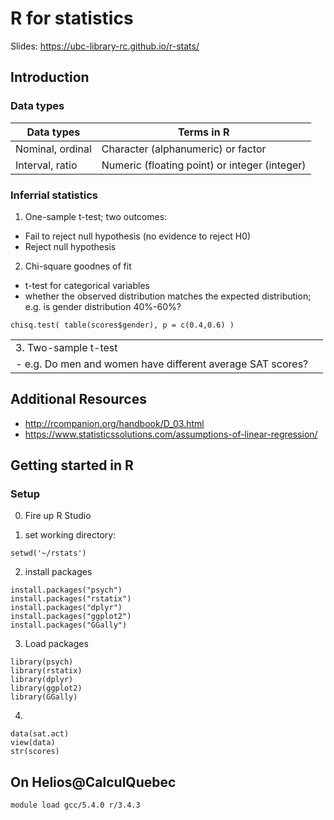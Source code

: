 

# R for statistics #

Slides: https://ubc-library-rc.github.io/r-stats/

## Introduction ##

### Data types ###

| Data types | Terms in R |
|--- |--- |
| Nominal, ordinal | Character (alphanumeric) or factor |
| Interval, ratio | Numeric (floating point) or integer (integer) |



### Inferrial statistics ###

1. One-sample t-test; two outcomes:
 - Fail to reject null hypothesis (no evidence to reject H0)
 - Reject null hypothesis

2. Chi-square goodnes of fit
- t-test for categorical variables
- whether the observed distribution matches the expected distribution; e.g. is gender distribution 40%-60%?
```
chisq.test( table(scores$gender), p = c(0.4,0.6) )
```

| | |
|--- |--- |
| 3.  Two-sample t-test  ||
| - e.g. Do men and women have different average SAT scores? ||






## Additional Resources ##

- http://rcompanion.org/handbook/D_03.html
- https://www.statisticssolutions.com/assumptions-of-linear-regression/




## Getting started in R ##

### Setup ###

0. Fire up R Studio

1. set working directory:
```
setwd('~/rstats')
```

2. install packages
```
install.packages("psych")
install.packages("rstatix")
install.packages("dplyr")
install.packages("ggplot2")
install.packages("GGally")
```

3. Load packages
```
library(psych)
library(rstatix)
library(dplyr)
library(ggplot2)
library(GGally)
```

4. 
```
data(sat.act)
view(data)
str(scores)
```




## On Helios@CalculQuebec ##

```module load gcc/5.4.0 r/3.4.3```
